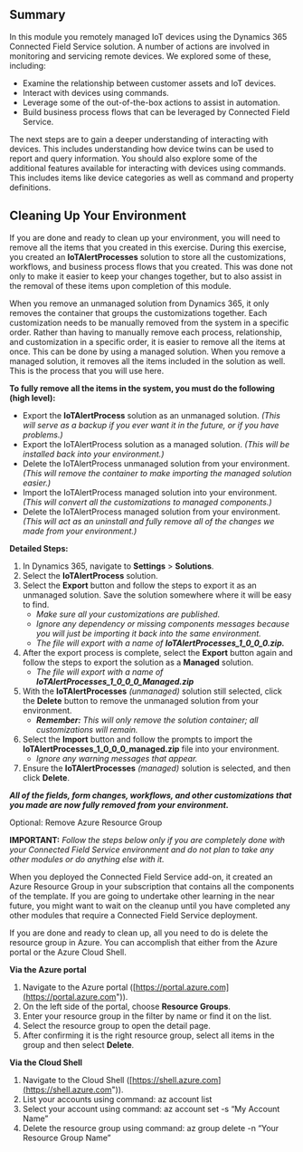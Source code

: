 ## Summary

In this module you remotely managed IoT devices using the Dynamics 365 Connected Field Service solution. A number of actions are involved in monitoring and servicing remote devices. We explored some of these, including:

- Examine the relationship between customer assets and IoT devices.  
- Interact with devices using commands.
- Leverage some of the out-of-the-box actions to assist in automation. 
- Build business process flows that can be leveraged by Connected Field Service.  


<!--note from editor: Are the next steps mentioned in the following paragraph things that students are supposed to do on their own after the course?-->

The next steps are to gain a deeper understanding of interacting with devices. This includes understanding how device twins can be used to report and query information. You should also explore some of the additional features available for interacting with devices using commands. This includes items like device categories as well as command and property definitions.  

## Cleaning Up Your Environment

If you are done and ready to clean up your environment, you will need to remove all the items that you created in this exercise. During this exercise, you created an **IoTAlertProcesses** solution to store all the customizations, workflows, and business process flows that you created. This was done not only to make it easier to keep your changes together, but to also assist in the removal of these items upon completion of this module.  

When you remove an unmanaged solution from Dynamics 365, it only removes the container that groups the customizations together. Each customization needs to be manually removed from the system in a specific order. Rather than having to manually remove each process, relationship, and customization in a specific order, it is easier to remove all the items at once. This can be done by using a managed solution. When you remove a managed solution, it removes all the items included in the solution as well. This is the process that you will use here.  

**To fully remove all the items in the system, you must do the following (high level):**

- Export the **IoTAlertProcess** solution as an unmanaged solution. *(This will serve as a backup if you ever want it in the future, or if you have problems.)*
- Export the IoTAlertProcess solution as a managed solution. *(This will be installed back into your environment.)* 
- Delete the IoTAlertProcess unmanaged solution from your environment. *(This will remove the container to make importing the managed solution easier.)*
- Import the IoTAlertProcess managed solution into your environment. *(This will convert all the customizations to managed components.)*
- Delete the IoTAlertProcess managed solution from your environment. *(This will act as an uninstall and fully remove all of the changes we made from your environment.)*   

**Detailed Steps:**

1. In Dynamics 365, navigate to **Settings** > **Solutions**.
1. Select the **IoTAlertProcess** solution.
1. Select the **Export** button and follow the steps to export it as an unmanaged solution. Save the solution somewhere where it will be easy to find.
	- *Make sure all your customizations are published.*
	- *Ignore any dependency or missing components messages because you will just be importing it back into the same environment.*
	- *The file will export with a name of* ***IoTAlertProcesses_1_0_0_0.zip.***
1. After the export process is complete, select the **Export** button again and follow the steps to export the solution as a **Managed** solution.
	- *The file will export with a name of* ***IoTAlertProcesses_1_0_0_0_Managed.zip***
1. With the **IoTAlertProcesses** *(unmanaged)* solution still selected, click the **Delete** button to remove the unmanaged solution from your environment. 
	- ***Remember:*** *This will only remove the solution container; all customizations will remain.*
1. Select the **Import** button and follow the prompts to import the **IoTAlertProcesses_1_0_0_0_managed.zip** file into your environment. 
	- *Ignore any warning messages that appear.*
1. Ensure the **IoTAlertProcesses** *(managed)* solution is selected, and then click **Delete**. 

***All of the fields, form changes, workflows, and other customizations that you made are now fully removed from your environment.*** 

Optional: Remove Azure Resource Group

**IMPORTANT:** *Follow the steps below only if you are completely done with your Connected Field Service environment and do not plan to take any other modules or do anything else with it.*  

When you deployed the Connected Field Service add-on, it created an Azure Resource Group in your subscription that contains all the components of the template. If you are going to undertake other learning in the near future, you might want to wait on the cleanup until you have completed any other modules that require a Connected Field Service deployment.

If you are done and ready to clean up, all you need to do is delete the resource group in Azure. You can accomplish that either from the Azure portal or the Azure Cloud Shell.

**Via the Azure portal**

1. Navigate to the Azure portal ([https://portal.azure.com](https://portal.azure.com")).
1. On the left side of the portal, choose **Resource Groups**.
1. Enter your resource group in the filter by name or find it on the list.
1. Select the resource group to open the detail page.
1. After confirming it is the right resource group, select all items in the group and then select **Delete**.

**Via the Cloud Shell**

1. Navigate to the Cloud Shell ([https://shell.azure.com](https://shell.azure.com")).
1. List your accounts using command: az account list
1. Select your account using command: az account set -s “My Account Name”
1. Delete the resource group using command: az group delete -n “Your Resource Group Name”


